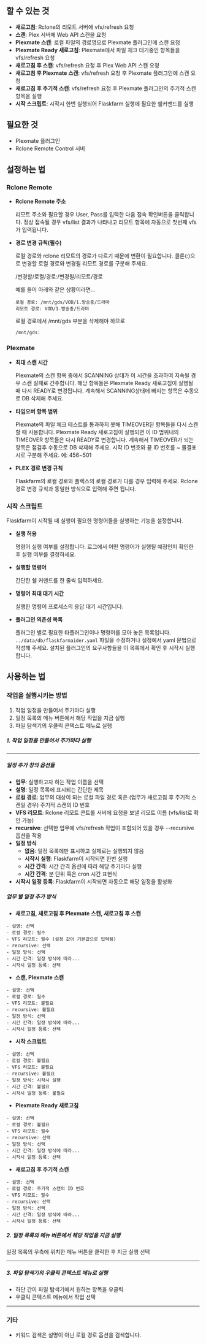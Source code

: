 할 수 있는 것
---

- **새로고침**: Rclone의 리모트 서버에 vfs/refresh 요청
- **스캔**: Plex 서버에 Web API 스캔을 요청
- **Plexmate 스캔**: 로컬 파일의 경로명으로 Plexmate 플러그인에 스캔 요청
- **Plexmate Ready 새로고침**: Plexmate에서 파일 체크 대기중인 항목들을 vfs/refresh 요청
- **새로고침 후 스캔**: vfs/refresh 요청 후 Plex Web API 스캔 요청
- **새로고침 후 Plexmate 스캔**: vfs/refresh 요청 후 Plexmate 플러그인에 스캔 요청
- **새로고침 후 주기적 스캔**: vfs/refresh 요청 후 Plexmate 플러그인의 주기적 스캔 항목을 실행
- **시작 스크립트**: 시작시 한번 실행되어 Flaskfarm 실행에 필요한 쉘커맨드를 실행

필요한 것
---

- Plexmate 플러그인
- Rclone Remote Control 서버

설정하는 법
---
### Rclone Remote

- **Rclone Remote 주소**

    리모트 주소와 필요할 경우 User, Pass를 입력한 다음 접속 확인버튼을 클릭합니다.
    정상 접속될 경우 vfs/list 결과가 나타나고 리모트 항목에 자동으로 첫번째 vfs가 입력됩니다.

- **경로 변경 규칙(필수)**

    로컬 경로와 rclone 리모트의 경로가 다르기 때문에 변환이 필요합니다.
    콜론(:)으로 변경할 로컬 경로와 변경될 리모트 경로를 구분해 주세요.


    /변경할/로컬/경로:/변경될/리모트/경로


    예를 들어 아래와 같은 상황이라면...

    ```
    로컬 경로: /mnt/gds/VOD/1.방송중/드라마
    리모트 경로: VOD/1.방송중/드라마
    ```

    로컬 경로에서 /mnt/gds 부분을 삭제해야 하므로
    ```
    /mnt/gds:
    ```

### Plexmate

- **최대 스캔 시간**

    Plexmate의 스캔 항목 중에서 SCANNING 상태가 이 시간을 초과하여 지속될 경우 스캔 실패로 간주합니다. 해당 항목들은 Plexmate Ready 새로고침이 실행될 때 다시 READY로 변경됩니다. 계속해서 SCANNING상태에 빠지는 항목은 수동으로 DB 삭제해 주세요.

- **타임오버 항목 범위**

    Plexmate의 파일 체크 테스트를 통과하지 못해 TIMEOVER된 항목들을 다시 스캔 할 때 사용합니다. Plexmate Ready 새로고침이 실행되면 이 ID 범위내의 TIMEOVER 항목들은 다시 READY로 변경합니다. 계속해서 TIMEOVER가 되는 항목은 점검후 수동으로 DB 삭제해 주세요. 시작 ID 번호와 끝 ID 번호를 ~ 물결표시로 구분해 주세요. 예: 456~501

- **PLEX 경로 변경 규칙**

    Flaskfarm의 로컬 경로와 플렉스의 로컬 경로가 다를 경우 입력해 주세요. Rclone 경로 변경 규칙과 동일한 방식으로 입력해 주면 됩니다.

### 시작 스크립트

Flaskfarm이 시작될 때 실행이 필요한 명령어들을 실행하는 기능을 설정합니다.

- **실행 허용**

    명령어 실행 여부를 설정합니다. 로그에서 어떤 명령어가 실행될 예정인지 확인한 후 실행 여부를 결정하세요.

- **실행할 명령어**

    간단한 쉘 커맨드를 한 줄씩 입력하세요.

- **명령어 최대 대기 시간**

    실행한 명령어 프로세스의 응답 대기 시간입니다.

- **플러그인 의존성 목록**

    플러그인 별로 필요한 타플러그인이나 명령어를 모아 놓은 목록입니다. `../data/db/flaskfarmaider.yaml` 파일을 수정하거나 설정에서 yaml 문법으로 작성해 주세요. 설치된 플러그인의 요구사항들을 이 목록에서 확인 후 시작시 실행합니다.


사용하는 법
---

### 작업을 실행시키는 방법

1. 작업 일정을 만들어서 주기마다 실행
2. 일정 목록의 메뉴 버튼에서 해당 작업을 지금 실행
3. 파일 탐색기의 우클릭 콘텍스트 메뉴로 실행


##### 1. 작업 일정을 만들어서 주기마다 실행
- - -

##### **일정 추가 창의 옵션들**

- **업무**: 실행하고자 하는 작업 이름을 선택
- **설명**: 일정 목록에 표시되는 간단한 제목
- **로컬 경로**: 업무의 대상이 되는 로컬 파일 경로 혹은 (업무가 새로고침 후 주기적 스캔일 경우) 주기적 스캔의 ID 번호
- **VFS 리모트**: Rclone 리모트 콘트롤 서버에 요청을 보낼 리모트 이름 (vfs/list로 확인 가능)
- **recursive**: 선택한 업무에 vfs/refresh 작업이 포함되어 있을 경우 --recursive 옵션을 적용
- **일정 방식**
    - **없음**: 일정 목록에만 표시하고 실제로는 실행되지 않음
    - **시작시 실행**: Flaskfarm이 시작되면 한번 실행
    - **시간 간격**: 시간 간격 옵션에 따라 해당 주기마다 실행
    - **시간 간격**: 분 단위 혹은 cron 시간 표현식
- **시작시 일정 등록**: Flaskfarm이 시작되면 자동으로 해당 일정을 활성화

##### **업무 별 일정 추가 방식**


- **새로고침, 새로고침 후 Plexmate 스캔, 새로고침 후 스캔**
```
- 설명: 선택
- 로컬 경로: 필수
- VFS 리모트: 필수 (설정 값이 기본값으로 입력됨)
- recursive: 선택
- 일정 방식: 선택
- 시간 간격: 일정 방식에 따라...
- 시작시 일정 등록: 선택
```

- **스캔, Plexmate 스캔**
```
- 설명: 선택
- 로컬 경로: 필수
- VFS 리모트: 불필요
- recursive: 불필요
- 일정 방식: 선택
- 시간 간격: 일정 방식에 따라...
- 시작시 일정 등록: 선택
```

- **시작 스크립트**
```
- 설명: 선택
- 로컬 경로: 불필요
- VFS 리모트: 불필요
- recursive: 불필요
- 일정 방식: 시작시 실행
- 시간 간격: 불필요
- 시작시 일정 등록: 불필요
```

- **Plexmate Ready 새로고침**
```
- 설명: 선택
- 로컬 경로: 불필요
- VFS 리모트: 필수
- recursive: 선택
- 일정 방식: 선택
- 시간 간격: 일정 방식에 따라...
- 시작시 일정 등록: 선택
```


- **새로고침 후 주기적 스캔**
```
- 설명: 선택
- 로컬 경로: 주기적 스캔의 ID 번호
- VFS 리모트: 필수
- recursive: 선택
- 일정 방식: 선택
- 시간 간격: 일정 방식에 따라...
- 시작시 일정 등록: 선택
```

##### 2. 일정 목록의 메뉴 버튼에서 해당 작업을 지금 실행

일정 목록의 우측에 위치한 메뉴 버튼을 클릭한 후 지금 실행 선택

- - -

##### 3. 파일 탐색기의 우클릭 콘텍스트 메뉴로 실행

- 하단 간이 파일 탐색기에서 원하는 항목을 우클릭
- 우클릭 콘텍스트 메뉴에서 작업 선택

- - -

### 기타

- 키워드 검색은 설명이 아닌 로컬 경로 옵션을 검색합니다.

